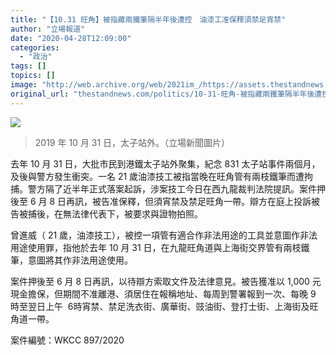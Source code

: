 ```yaml
---
title: "【10.31 旺角】被指藏兩鐵筆隔半年後遭控　油漆工准保釋須禁足宵禁"
author: "立場報道"
date: "2020-04-28T12:09:00"
categories:
  - "政治"
tags: []
topics: []
image: "http://web.archive.org/web/2021im_/https://assets.thestandnews.com/media/photos/74624109_2574373642648240_420441800373698560_o_5Th4y.png"
original_url: "thestandnews.com/politics/10-31-旺角-被指藏兩鐵筆隔半年後遭控-油漆工准保釋須禁足宵禁"
---
```

![](http://web.archive.org/web/2021im_/https://assets.thestandnews.com/media/photos/74624109_2574373642648240_420441800373698560_o_5Th4y.png)
> 2019 年 10 月 31 日，太子站外。（立場新聞圖片）

去年 10 月 31 日，大批市民到港鐵太子站外聚集，紀念 831 太子站事件兩個月，及後與警方發生衝突。一名 21 歲油漆技工被指當晚在旺角管有兩枝鐵筆而遭拘捕。警方隔了近半年正式落案起訴，涉案技工今日在西九龍裁判法院提訊。案件押後至 6 月 8 日再訊，被告准保釋，但須宵禁及禁足旺角一帶。辯方在庭上投訴被告被捕後，在無法律代表下，被要求與證物拍照。

曾進威（ 21 歲，油漆技工），被控一項管有適合作非法用途的工具並意圖作非法用途使用罪，指他於去年 10 月 31 日，在九龍旺角道與上海街交界管有兩枝鐵筆，意圖將其作非法用途使用。

案件押後至 6 月 8 日再訊，以待辯方索取文件及法律意見。被告獲准以 1,000 元現金擔保，但期間不准離港、須居住在報稱地址、每周到警署報到一次、每晚 9 時至翌日上午  6時宵禁、禁足洗衣街、廣華街、豉油街、登打士街、上海街及旺角道一帶。

案件編號：WKCC 897/2020